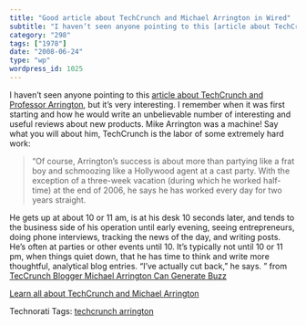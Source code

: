 ```yaml
---
title: "Good article about TechCrunch and Michael Arrington in Wired"
subtitle: "I haven’t seen anyone pointing to this [article about TechCrunch and Professor Arrington](http://www..."
category: "298"
tags: ["1978"]
date: "2008-06-24"
type: "wp"
wordpress_id: 1025
---
```

I haven’t seen anyone pointing to this [article about TechCrunch and Professor Arrington](http://www.wired.com/techbiz/people/magazine/15-07/ff_arrington), but it’s very interesting. I remember when it was first starting and how he would write an unbelievable number of interesting and useful reviews about new products. Mike Arrington was a machine! Say what you will about him, TechCrunch is the labor of some extremely hard work:
> “Of course, Arrington’s success is about more than partying like a frat boy and schmoozing like a Hollywood agent at a cast party. With the exception of a three-week vacation (during which he worked half-time) at the end of 2006, he says he has worked every day for two years straight.

He gets up at about 10 or 11 am, is at his desk 10 seconds later, and tends to the business side of his operation until early evening, seeing entrepreneurs, doing phone interviews, tracking the news of the day, and writing posts. He’s often at parties or other events until 10. It’s typically not until 10 or 11 pm, when things quiet down, that he has time to think and write more thoughtful, analytical blog entries. “I’ve actually cut back,” he says. ” from [TecCrunch Blogger Michael Arrington Can Generate Buzz](http://www.wired.com/techbiz/people/magazine/15-07/ff_arrington)

[Learn all about TechCrunch and Michael Arrington](/wp-admin/f%20course,%20Arrington%27s%20success%20is%20about%20more%20than%20partying%20like%20a%20frat%20boy%20and%20schmoozing%20like%20a%20Hollywood%20agent%20at%20a%20cast%20party.%20With%20the%20exception%20of%20a%20three-week%20vacation%20%28during%20which%20he%20worked%20half-time%29%20at%20the%20end%20of%202006,%20he%20says%20he%20has%20worked%20every%20day%20for%20two%20years%20straight.%20He%20gets%20up%20at%20about%2010%20or%2011%20am,%20is%20at%20his%20desk%2010%20seconds%20later,%20and%20tends%20to%20the%20business%20side%20of%20his%20operation%20until%20early%20evening,%20seeing%20entrepreneurs,%20doing%20phone%20interviews,%20tracking%20the%20news%20of%20the%20day,%20and%20writing%20posts.%20He%27s%20often%20at%20parties%20or%20other%20events%20until%2010.%20It%27s%20typically%20not%20until%2010%20or%2011%20pm,%20when%20things%20quiet%20down,%20that%20he%20has%20time%20to%20think%20and%20write%20more%20thoughtful,%20analytical%20blog%20entries.%20%22I%27ve%20actually%20cut%20back,%22%20he%20says.)

Technorati Tags: [techcrunch arrington ](http://technorati.com/tag/techcrunch%20arrington%20)